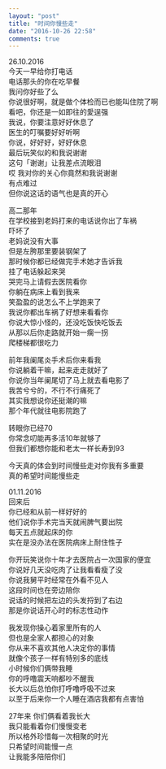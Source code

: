 ```yaml
---
layout: "post"
title: "时间你慢些走"
date: "2016-10-26 22:58"
comments: true
---
```


26.10.2016  
今天一早给你打电话  
电话那头的你在吃早餐  
我问你好些了么  
你说很好啊，就是做个体检而已也能叫住院了啊  
看吧，你还是一如即往的愛逞强  
我说，你要注意好好休息了  
医生的叮嘱要好好听啊  
你说，好好好，好好休息  
最后玩笑似的和我说谢谢  
这句「谢谢」让我差点流眼泪  
哎
我对你的关心你竟然和我说谢谢  
有点难过  
但你说这话的语气也是真的开心


高二那年  
在学校接到老妈打来的电话说你出了车祸  
吓坏了  
老妈说没有大事  
但是左胯那里要装钢架了  
那时候你都已经做完手术她才告诉我  
挂了电话躲起来哭  
哭完马上请假去医院看你  
你躺在病床上看到我来  
笑盈盈的说怎么不上学跑来了  
我说你都出车祸了好想来看看你  
你说大惊小怪的，还没吃饭快吃饭去  
从那以后你走路就开始一瘸一拐  
爬楼梯都很吃力

前年我阑尾炎手术后你来看我  
你说躺着干嘛，起来走走就好了  
你说你当年阑尾切了马上就去看电影了  
我苦兮兮的，不行不行痛死了  
其实我想说你还挺潮的嘛  
那个年代就往电影院跑了

转眼你已经70  
你常念叨能再多活10年就够了  
但我们都想你能和老太一样长寿到93

今天真的体会到时间慢些走对你我有多重要  
真的希望时间能慢些走  

01.11.2016  
回来后  
你已经和从前一样好好的  
他们说你手术完当天就闹脾气要出院  
每天五点就起床的你  
实在是没办法在医院病床上耐住性子  

你开玩笑说你十年才去医院占一次国家的便宜  
你说好几天没吃肉了让我看看瘦了没  
你说我舅平时经常在外看不见人  
这段时间也在旁边陪你  
说话的时候把左边的头发捋到了右边  
那是你说话开心时的标志性动作

我发现你操心着家里所有的人  
但也是全家人都担心的对象    
你从来不喜欢其他人决定你的事情   
就像个孩子一样有特别多的底线  
小时候你们俩带我睡  
你的呼噜震天响都吵不醒我  
长大以后总怕你打呼噜呼吸不过来  
以至于后来你一个人睡在酒店我都有点害怕  

27年来
你们俩看着我长大  
我只能看着你们慢慢变老  
所以格外珍惜每一次相聚的时光  
只希望时间能慢一点  
让我能多陪陪你们
